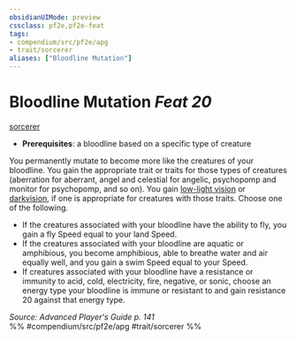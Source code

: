 ```yaml
---
obsidianUIMode: preview
cssclass: pf2e,pf2e-feat
tags:
- compendium/src/pf2e/apg
- trait/sorcerer
aliases: ["Bloodline Mutation"]
---
```

# Bloodline Mutation  *Feat 20*  
[sorcerer](../../Rules/traits/sorcerer.md)  

- **Prerequisites**: a bloodline based on a specific type of creature

You permanently mutate to become more like the creatures of your bloodline. You gain the appropriate trait or traits for those types of creatures (aberration for aberrant, angel and celestial for angelic, psychopomp and monitor for psychopomp, and so on). You gain [low-light vision](../../Rules/abilities/low-light-vision.md) or [darkvision](../../Rules/abilities/darkvision.md), if one is appropriate for creatures with those traits. Choose one of the following.

- If the creatures associated with your bloodline have the ability to fly, you gain a fly Speed equal to your land Speed.
- If the creatures associated with your bloodline are aquatic or amphibious, you become amphibious, able to breathe water and air equally well, and you gain a swim Speed equal to your Speed.
- If creatures associated with your bloodline have a resistance or immunity to acid, cold, electricity, fire, negative, or sonic, choose an energy type your bloodline is immune or resistant to and gain resistance 20 against that energy type.

*Source: Advanced Player's Guide p. 141*  
%% #compendium/src/pf2e/apg #trait/sorcerer %%